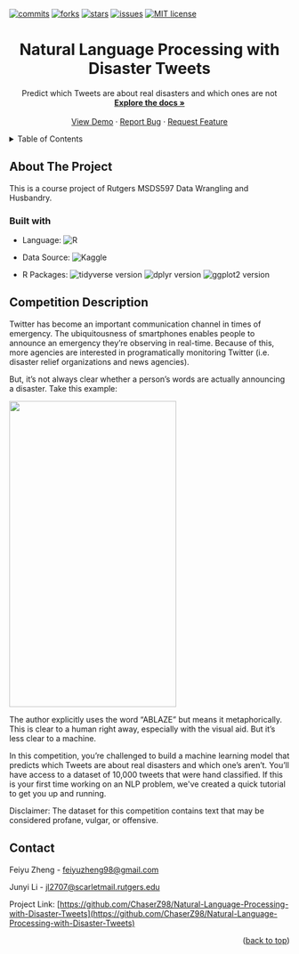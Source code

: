 <div id="top"></div>

[![commits](https://badgen.net/github/commits/ChaserZ98/Natural-Language-Processing-with-Disaster-Tweets/main)](https://GitHub.com/ChaserZ98/Natural-Language-Processing-with-Disaster-Tweets/graphs/commit-activity)
[![forks](https://badgen.net/github/forks/ChaserZ98/Natural-Language-Processing-with-Disaster-Tweets)](https://GitHub.com/ChaserZ98/Natural-Language-Processing-with-Disaster-Tweets/network/members)
[![stars](https://badgen.net/github/stars/ChaserZ98/Natural-Language-Processing-with-Disaster-Tweets)](https://GitHub.com/ChaserZ98/Natural-Language-Processing-with-Disaster-Tweets/stargazers)
[![issues](https://img.shields.io/github/issues/ChaserZ98/Natural-Language-Processing-with-Disaster-Tweets)](https://GitHub.com/ChaserZ98/Natural-Language-Processing-with-Disaster-Tweets/issues/)
[![MIT license](https://img.shields.io/badge/License-MIT-blue.svg)](https://lbesson.mit-license.org/)

<div align="center">
  <h1 align="center">Natural Language Processing with Disaster Tweets</h1>
  <p align="center">
    Predict which Tweets are about real disasters and which ones are not
    <br />
    <a href="https://GitHub.com/ChaserZ98/Natural-Language-Processing-with-Disaster-Tweets"><strong>Explore the docs »</strong></a>
    <br />
    <br />
    <a href="https://GitHub.com/ChaserZ98/Natural-Language-Processing-with-Disaster-Tweets">View Demo</a>
    ·
    <a href="https://GitHub.com/ChaserZ98/Natural-Language-Processing-with-Disaster-Tweets/issues">Report Bug</a>
    ·
    <a href="https://GitHub.com/ChaserZ98/Natural-Language-Processing-with-Disaster-Tweets/issues">Request Feature</a>
  </p>
</div>

<details>
  <summary>Table of Contents</summary>
  <ol>
    <li>
      <a href="#about-the-project">About The Project</a>
      <ul>
        <li><a href="#built-with">Built With</a></li>
      </ul>
    </li>
    <li><a href="#competition-description">Competition Description</a></li>
    <li><a href="#contact">Contact</a></li>
  </ol>
</details>

## About The Project

This is a course project of Rutgers MSDS597 Data Wrangling and Husbandry.

### Built with

* Language: ![R](https://img.shields.io/badge/r-%23276DC3.svg?style=for-the-badge&logo=r&logoColor=white)

* Data Source: ![Kaggle](https://img.shields.io/badge/Kaggle-20BEFF?style=for-the-badge&logo=Kaggle&logoColor=white)

* R Packages: ![tidyverse version](https://img.shields.io/badge/tidyverse-1.3.1-brightgreen)
![dplyr version](https://img.shields.io/badge/dplyr-1.0.7-brightgreen)
![ggplot2 version](https://img.shields.io/badge/ggplot2-3.3.5-brightgreen)


## Competition Description
Twitter has become an important communication channel in times of emergency.
The ubiquitousness of smartphones enables people to announce an emergency they’re observing in real-time. Because of this, more agencies are interested in programatically monitoring Twitter (i.e. disaster relief organizations and news agencies).

But, it’s not always clear whether a person’s words are actually announcing a disaster. Take this example:

<img width = '300' height = '550' src = "https://storage.googleapis.com/kaggle-media/competitions/tweet_screenshot.png"/>

The author explicitly uses the word “ABLAZE” but means it metaphorically. This is clear to a human right away, especially with the visual aid. But it’s less clear to a machine.

In this competition, you’re challenged to build a machine learning model that predicts which Tweets are about real disasters and which one’s aren’t. You’ll have access to a dataset of 10,000 tweets that were hand classified. If this is your first time working on an NLP problem, we've created a quick tutorial to get you up and running.

Disclaimer: The dataset for this competition contains text that may be considered profane, vulgar, or offensive.

## Contact

Feiyu Zheng - [feiyuzheng98@gmail.com](mailto:feiyuzheng98@gmail.com)

Junyi Li - [jl2707@scarletmail.rutgers.edu](mailto:jl2707@scarletmail.rutgers.edu)

Project Link: [https://github.com/ChaserZ98/Natural-Language-Processing-with-Disaster-Tweets](https://github.com/ChaserZ98/Natural-Language-Processing-with-Disaster-Tweets)

<p align="right">(<a href="#top">back to top</a>)</p>